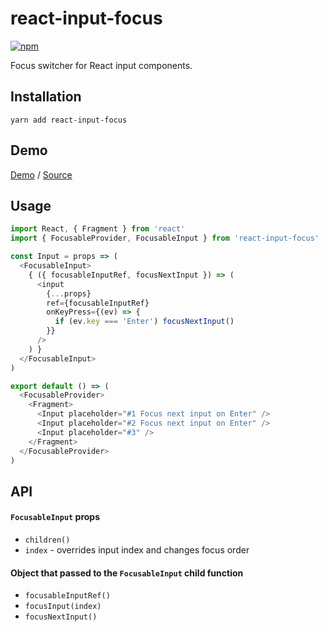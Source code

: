# react-input-focus

[![npm](https://img.shields.io/npm/v/react-input-focus.svg)](https://www.npmjs.com/package/react-input-focus)

Focus switcher for React input components.

## Installation
  
```
yarn add react-input-focus
```

## Demo

[Demo](https://fakundo.github.io/react-input-focus/react/)
/
[Source](https://github.com/fakundo/react-input-focus/tree/master/packages/react-input-focus/examples)

## Usage

```javascript
import React, { Fragment } from 'react'
import { FocusableProvider, FocusableInput } from 'react-input-focus'

const Input = props => (
  <FocusableInput>
    { ({ focusableInputRef, focusNextInput }) => (
      <input
        {...props}
        ref={focusableInputRef}
        onKeyPress={(ev) => {
          if (ev.key === 'Enter') focusNextInput()
        }}
      />
    ) }
  </FocusableInput>
)

export default () => (
  <FocusableProvider>
    <Fragment>
      <Input placeholder="#1 Focus next input on Enter" />
      <Input placeholder="#2 Focus next input on Enter" />
      <Input placeholder="#3" />
    </Fragment>
  </FocusableProvider>
)
```

## API

#### `FocusableInput` props

- `children()`
- `index` - overrides input index and changes focus order

#### Object that passed to the `FocusableInput` child function

- `focusableInputRef()`
- `focusInput(index)`
- `focusNextInput()`
